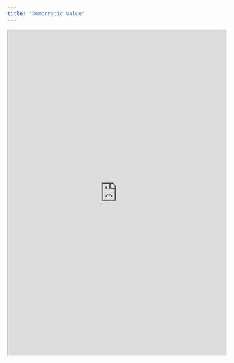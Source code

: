 ```yaml
---
title: "Democratic Value"
---
```




<iframe height="750" width="100%" src="https://ewelton.github.io/ktest/wiki.html#Democratic%20Value"></iframe>
